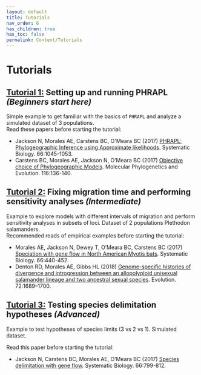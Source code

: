 ```yaml
---
layout: default
title: Tutorials
nav_order: 6
has_children: true
has_toc: false
permalink: Content/Tutorials
---
```


# Tutorials


## **[Tutorial 1:](https://phrapl.github.io/Content/Tutorials/ModelSelection/6aa.PHRAPL.tutorial1.html)** Setting up and running PHRAPL _(Beginners start here)_ 
Simple example to get familiar with the basics of `PHRAPL` and analyze a simulated dataset of 3 populations. <br/>
Read these papers before starting the tutorial:

* Jackson N, Morales AE, Carstens BC, O'Meara BC (2017) [PHRAPL: Phylogeographic Inference using Approximate likelihoods](https://academic.oup.com/sysbio/article/66/6/1045/2999288). Systematic Biology. 66:1045-1053. <br/>
* Carstens BC, Morales AE, Jackson N, O’Meara BC (2017) [Objective choice of Phylogeographic Models](https://www.sciencedirect.com/science/article/pii/S1055790317303160?via%3Dihub). Molecular Phylogenetics and Evolution. 116:136-140. <br/>


## **[Tutorial 2:](https://phrapl.github.io/Content/Tutorials/ModelSelection/6ab.PHRAPL.tutorial2.html)** Fixing migration time and performing sensitivity analyses _(Intermediate)_ 
Example to explore models with different intervals of migration and perform sensitivity analyses in subsets of loci. Dataset of 2 populations Plethodon salamanders. <br/>
Recommended reads of empirical examples before starting the tutorial:

* Morales AE, Jackson N, Dewey T, O’Meara BC, Carstens BC (2017) [Speciation with gene flow in North American Myotis bats](https://academic.oup.com/sysbio/article/66/3/440/2682289). Systematic Biology. 66:440-452.
* Denton RD, Morales AE, Gibbs HL (2018) [Genome-specific histories of divergence and introgression between an allopolyploid unisexual salamander lineage and two ancestral sexual species](https://onlinelibrary.wiley.com/doi/full/10.1111/evo.13528). Evolution.  72:1689–1700.

## **[Tutorial 3:](https://phrapl.github.io/Content/Tutorials/testSpDelim/6b.PHRAPL.tutorial3.testSpDelim.html)** Testing species delimitation hypotheses _(Advanced)_
Example to test hypotheses of species limits (3 vs 2 vs 1). Simulated dataset.

Read this paper before starting the tutorial:

* Jackson N, Carstens BC, Morales AE, O’Meara BC (2017) [Species delimitation with gene flow](https://academic.oup.com/sysbio/article/66/5/799/2726792?searchresult=1). Systematic Biology. 66:799-812.


